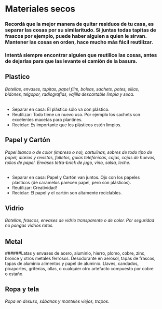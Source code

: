 # Materiales secos

### Recordá que la mejor manera de quitar residuos de tu casa, es separar las cosas por su similaritudo. Si juntas todas tapitas de frascos por ejemplo, puede haber alguien a quien le sirvan. Mantener las cosas en orden, hace mucho más fácil reutilizar.

### Intentá siempre encontrar alguien que reutilice las cosas, antes de dejarlas para que las levante el camión de la basura. 

## Plastico
###### Botellas, envases, tapitas, papel film, bolsas, sachets, potes, sillas, bidones, telgopor, radiografías, vajilla descartable limpia y seca.

  - Separar en casa: El plástico sólo va con plástico.
  - Reutilizar: Todo tiene un nuevo uso. Por ejemplo los sachets son excelentes macetas para plantines.
  - Reciclar: Es importante que los plásticos estén limpios.

## Papel y Cartón
###### Papel blanco o de color (impreso o no), cartulinas, sobres de todo tipo de papel, diarios y revistas, folletos, guías telefónicas, cajas, cajas de huevos, rollos de papel. Envases tetra-brick de jugo, vino, salsa, leche.

  - Separar en casa: Papel y Cartón van juntos. Ojo con los papeles plásticos (de caramelos parecen papel, pero son plásticos).
  - Reutilizar: Creatividad!
  - Reciclar: El papel y el cartón son altamente reciclables.

## Vidrio
###### Botellas, frascos, envases de vidrio transparente o de color. Por seguridad no pongas vidrios rotos.

## Metal
######Latas y envases de acero, aluminio, hierro, plomo, cobre, zinc, bronce y otros metales ferrosos. Desodorante en aerosol, tapas de frascos, tapas de aluminio alimentos y papel de aluminio. Llaves, candados, picaportes, griferías, ollas, o cualquier otro artefacto compuesto por cobre o estaño.

## Ropa y tela
###### Ropa en desuso, sábanas y manteles viejos, trapos.
